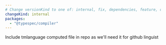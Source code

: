 ```yaml
---
# Change versionKind to one of: internal, fix, dependencies, feature, deprecation, breaking
changeKind: internal
packages:
  - "@typespec/compiler"
---
```


Include tmlanguage computed file in repo as we'll need it for github linguist
